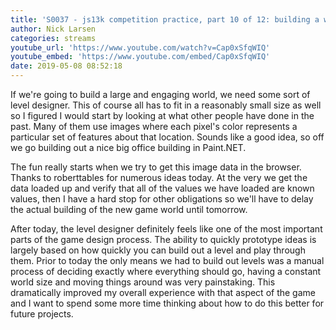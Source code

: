```yaml
---
title: 'S0037 - js13k competition practice, part 10 of 12: building a world designer'
author: Nick Larsen
categories: streams
youtube_url: 'https://www.youtube.com/watch?v=Cap0xSfqWIQ'
youtube_embed: 'https://www.youtube.com/embed/Cap0xSfqWIQ'
date: 2019-05-08 08:52:18
---
```



If we're going to build a large and engaging world, we need some sort of level designer.  This of course all has to fit in a reasonably small size as well so I figured I would start by looking at what other people have done in the past.  Many of them use images where each pixel's color represents a particular set of features about that location.  Sounds like a good idea, so off we go building out a nice big office building in Paint.NET.

The fun really starts when we try to get this image data in the browser.  Thanks to roberttables for numerous ideas today.  At the very we get the data loaded up and verify that all of the values we have loaded are known values, then I have a hard stop for other obligations so we'll have to delay the actual building of the new game world until tomorrow.

After today, the level designer definitely feels like one of the most important parts of the game design process.  The ability to quickly prototype ideas is largely based on how quickly you can build out a level and play through them.  Prior to today the only means we had to build out levels was a manual process of deciding exactly where everything should go, having a constant world size and moving things around was very painstaking.  This dramatically improved my overall experience with that aspect of the game and I want to spend some more time thinking about how to do this better for future projects.